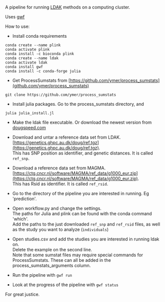 A pipeline for running [LDAK]([http://dougspeed.com/]) methods on a computing cluster.

Uses [gwf](https://gwf.app/)

How to use:
- Install conda requirements
```
conda create --name plink
conda activate plink
conda install -c bioconda plink
conda create --name ldak
conda activate ldak
conda install gwf
conda install -c conda-forge julia
```

- Get ProcessSumstats from [https://github.com/ymer/process_sumstats](github.com/ymer/process_sumstats)
```
git clone https://github.com/ymer/process_sumstats
```

- Install julia packages.
Go to the process_sumstats directory, and

```
julia julia_install.jl
```

- Make the ldak file executable. Or download the newest version from [dougspeed.com](http://dougspeed.com/)

- Download and untar a reference data set from LDAK. [https://genetics.ghpc.au.dk/doug/ref.tgz](https://genetics.ghpc.au.dk/doug/ref.tgz).  
This has SNP position as identifier, and genetic distances. It is called `ref_snp`.

- Download a reference data set from MAGMA. [https://ctg.cncr.nl/software/MAGMA/ref_data/g1000_eur.zip](https://ctg.cncr.nl/software/MAGMA/ref_data/g1000_eur.zip).  
This has Rsid as identifier. It is called `ref_rsid`.

- Go to the directory of the pipeline you are interested in running. Eg 'prediction'.

- Open workflow.py and change the settings.  
The paths for Julia and plink can be found with the conda command 'which'.  
Add the paths to the just downloaded `ref_snp` and `ref_rsid` files, as well as the study you want to analyze
(`individuals`) 

- Open studies.csv and add the studies you are interested in running ldak on.  
Delete the example on the second line.  
Note that some sumstat files may require special commands for ProcessSumstats. These can all be added in the process_sumstats_arguments column.

- Run the pipeline with `gwf run`

- Look at the progress of the pipeline with `gwf status`

For great justice.

